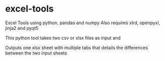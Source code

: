 # excel-tools
Excel Tools using python, pandas and numpy
Also requires xlrd, openpyxl, jinja2 and pyqt5

This python tool takes two csv or xlsx files as input and

Outputs one xlsx sheet with multiple tabs that details the differences between the two input sheets

